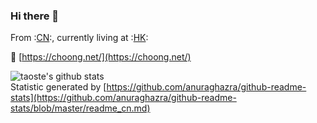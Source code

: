 ### Hi there 👋

From :[CN](https://github.com/anuraghazra/github-readme-stats/blob/master/readme_cn.md):, currently living at :[HK](https://github.com/anuraghazra/github-readme-stats/blob/master/readme_us.md):

:link: [https://choong.net/](https://choong.net/)

![taoste's github stats](https://github-readme-stats.vercel.app/api?username=taoste)   
Statistic generated by [https://github.com/anuraghazra/github-readme-stats](https://github.com/anuraghazra/github-readme-stats/blob/master/readme_cn.md)
